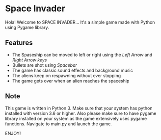 <h1>Space Invader</h1>

Hola! Welcome to SPACE INVADER...
It's a simple game made with Python using Pygame library.


<h2>Features</h2>

* The Spaseship can be moved to left or right using the _Left Arrow_ and _Right Arrow keys_
* Bullets are shot using _Spacebar_
* The game has classic sound effects and background music
* The aliens keep on respawning without ever stopping
* The game gets over when an alien reaches the spaceship


<h2>Note</h2>

This game is written in Python 3. Make sure that your system has python installed with version 3.6 or higher. 
Also please make sure to have pygame library installed on your system as the game extensively uses pygame functions.
Navigate to main.py and launch the game.

ENJOY!
